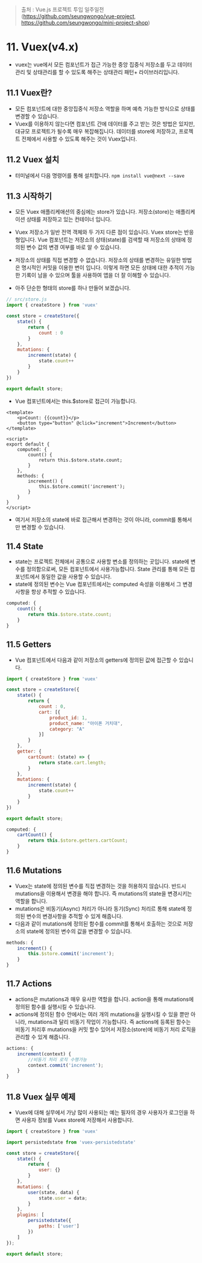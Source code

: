 > 출처 :  Vue.js 프로젝트 투입 일주일전 (https://github.com/seungwongo/vue-project, https://github.com/seungwongo/mini-project-shop)

# 11. Vuex(v4.x)
- vuex는 vue에서 모든 컴포넌트가 접근 가능한 중앙 집중식 저장소를 두고 데이터 관리 및 상태관리를 할 수 있도록 해주는 상태관리 패턴+ 라이브러리입니다.

## 11.1 Vuex란?
- 모든 컴포넌트에 대한 중앙집중식 저장소 역할을 하며 예측 가능한 방식으로 상태를 변경할 수 있습니다.
- Vuex를 이용하지 않는다면 컴포넌트 간에 데이터를 주고 받는 것은 방법은 있지만, 대규모 프로젝트가 될수록 매우 복잡해집니다. 데이터를 store에 저장하고, 프로젝트 전체에서 사용할 수
있도록 해주는 것이 Vuex입니다.

## 11.2 Vuex 설치
- 터미널에서 다음 명령어를 통해 설치합니다. `npm install vue@next --save`

## 11.3 시작하기
- 모든 Vuex 애플리케애션의 중심에는 store가 있습니다. 저장소(store)는 애플리케이션 상태를 저장하고 있는 컨테이너 입니다.
- Vuex 저장소가 일반 전역 객체와 두 가지 다른 점이 있습니다. Vuex store는 반응형입니다. Vue 컴포넌트는 저장소의 상태(state)를 검색할 때 저장소의 상태에 정의된 변수 값의
변경 여부를 바로 알 수 있습니다.
- 저장소의 상태를 직접 변경할 수 없습니다. 저장소의 상태를 변경하는 유일한 방법은 명시적인 커밋을 이용한 변이 입니다. 이렇게 하면 모든 상태에 대한 추적이 가능한 기록이
남을 수 있으며 툴을 사용하여 앱을 더 잘 이해할 수 있습니다.

- 아주 단순한 형태의 store를 하나 만들어 보겠습니다.
```javascript
// src/store.js
import { createStore } from 'vuex'

const store = createStore({
    state() {
        return {
            count : 0
        }
    },
    mutations: {
        increment(state) {
            state.count++
        }
    }
})

export default store;
```
- Vue 컴포넌트에서는 this.$store로 접근이 가능합니다.

```vue
<template>
    <p>Count: {{count}}</p>
    <button type="button" @click="increment">Increment</button>
</template>

<script>
export default {
    computed: {
        count() {
            return this.$store.state.count;
        }
    },
    methods: {
        increment() {
            this.$store.commit('increment');
        }
    }
}
</script>

```

- 여기서 저장소의 state에 바로 접근해서 변경하는 것이 아니라, commit를 통해서만 변경할 수 있습니다.

## 11.4 State
- state는 프로젝트 전체에서 공통으로 사용할 변소를 정의하는 곳입니다. state에 변수를 정의함으로써, 모든 컴포넌트에서 사용가능합니다. 
State 관리를 통해 모든 컴포넌트에서 동일한 값을 사용할 수 있습니다.
- state에 정의된 변수는 Vue 컴포넌트에서는 computed 속성을 이용해서 그 변경사항을 항상 추적할 수 있습니다.
```javascript
computed: {
    count() {
        return this.$store.state.count;
    }
}
```

## 11.5 Getters
- Vue 컴포넌트에서 다음과 같이 저장소의 getters에 정의된 값에 접근할 수 있습니다.
```javascript
import { createStore } from 'vuex'

const store = createStore({
    state() {
        return {
            count : 0,
            cart: [{
                product_id: 1,
                product_name: "아이폰 거치대",
                category: "A"
            }]
        }
    },
    getter: {
        cartCount: (state) => {
            return state.cart.length;
        }
    },
    mutations: {
        increment(state) {
            state.count++
        }
    }
})

export default store;
```
```javascript
computed: {
    cartCount() {
        return this.$store.getters.cartCount;
    }
}
```

## 11.6 Mutations
- Vuex는 state에 정의된 변수를 직접 변경하는 것을 허용하지 않습니다. 반드시 mutations을 이용해서 변경을 해야 합니다. 즉 mutations의 state을 변경시키는 역할을 합니다.
- mutations은 비동기(Async) 처리가 아니라 동기(Sync) 처리르 통해 state에 정의된 변수의 변경사항을 추적할 수 있게 해줍니다.
- 다음과 같이 mutations에 정의된 함수를 commit를 통해서 호출하는 것으로 저장소의 state에 정의된 변수의 값을 변경할 수 있습니다.
```javascript
methods: {
    increment() {
        this.$store.commit('increment');
    }
}
```

## 11.7 Actions
- actions은 mutations과 매우 유사한 역할을 합니다. action을 통해 mutations에 정의된 함수를 실행시킬 수 있습니다. 
- actions에 정의된 함수 안에서는 여러 개의 mutations을 실행시킬 수 있을 뿐만 아니라, mutations과 달리 비동기 작업이 가능합니다. 즉 actions에 등록된 함수는 비동기 처리후
mutations을 커밋 할수 있어서 저장소(store)에 비동기 처리 로직을 관리할 수 있게 해줍니다.
```javascript
actions: {
    increment(context) {
        //비동기 처리 로직 수행가능
        context.commit('increment');
    }
}
```

## 11.8 Vuex 실무 예제
- Vuex에 대해 실무에서 가낭 많이 사용되는 예는 필자의 경우 사용자가 로그인을 하면 사용자 정보를 Vuex store에 저장해서 사용합니다.

```javascript
import { createStore } from 'vuex'

import persistedstate from 'vuex-persistedstate'

const store = createStore({
    state() {
        return {
            user: {}
        }
    },
    mutations: {
        user(state, data) {
            state.user = data;
        }
    },
    plugins: [
        persistedstate({
            paths: ['user']
        })
    ]
});

export default store;
```